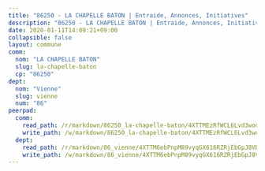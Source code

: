 ```yaml
---
title: "86250 - LA CHAPELLE BATON | Entraide, Annonces, Initiatives"
description: "86250 - LA CHAPELLE BATON | Entraide, Annonces, Initiatives"
date: 2020-01-11T14:09:21+09:00
collapsible: false
layout: commune
comm:
  nom: "LA CHAPELLE BATON"
  slug: la-chapelle-baton
  cp: "86250"
dept:
  nom: "Vienne"
  slug: vienne
  num: "86"
peerpad:
  comm:
    read_path: /r/markdown/86250_la-chapelle-baton/4XTTMEzRfWCL6Lvd3wodk3qgRV9xpPcje3BNdsQAyoiWpq7TQ
    write_path: /w/markdown/86250_la-chapelle-baton/4XTTMEzRfWCL6Lvd3wodk3qgRV9xpPcje3BNdsQAyoiWpq7TQ-K3TgV4GbqKxPb5CAyFiW58H8eEZSSi1hfG6CrguCArM3wb4d4Eign6cnoCrKvf4Hf9xYmzcUMUX3T1wZdRz1vbaVQfBJxRfRYTa1QcZj4NFGH4iJWi33w1FRPGGqb6fgsdEWoX2J
  dept:
    read_path: /r/markdown/86_vienne/4XTTM6ebPnpM89vyqGX616RZRjEbGpJ8VDNVdSCrMHCb86ALN
    write_path: /w/markdown/86_vienne/4XTTM6ebPnpM89vyqGX616RZRjEbGpJ8VDNVdSCrMHCb86ALN-K3TgUEmU2PzobkNvYrNtR4DXtgm1qYeknzdEZmszmUFpRSMDjV62q8xZv1nUQEJqGnnT9H399N9TnzZMyT3rgAM3pHPbqGxVD33vWNzCSkbf2kxHwBfenpixiJuwbWaCBERwmNeA
---
```


